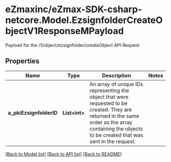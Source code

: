 # eZmaxinc/eZmax-SDK-csharp-netcore.Model.EzsignfolderCreateObjectV1ResponseMPayload
Payload for the /1/object/ezsignfolder/createObject API Request
## Properties

Name | Type | Description | Notes
------------ | ------------- | ------------- | -------------
**a_pkiEzsignfolderID** | **List&lt;int&gt;** | An array of unique IDs representing the object that were requested to be created.  They are returned in the same order as the array containing the objects to be created that was sent in the request. | 

[[Back to Model list]](../README.md#documentation-for-models) [[Back to API list]](../README.md#documentation-for-api-endpoints) [[Back to README]](../README.md)

